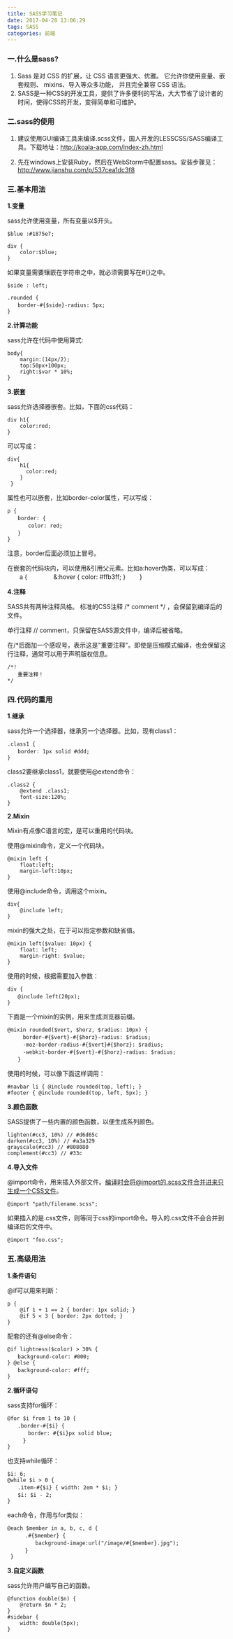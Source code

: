 ```yaml
---
title: SASS学习笔记
date: 2017-04-28 13:06:29
tags: SASS
categories: 前端
---
```


### 一.什么是sass?
1. Sass 是对 CSS 的扩展，让 CSS 语言更强大、优雅。 它允许你使用变量、嵌套规则、 mixins、导入等众多功能， 并且完全兼容 CSS 语法。
2. SASS是一种CSS的开发工具，提供了许多便利的写法，大大节省了设计者的时间，使得CSS的开发，变得简单和可维护。

### 二.sass的使用

1. 建议使用GUI编译工具来编译.scss文件，国人开发的LESSCSS/SASS编译工具。下载地址：http://koala-app.com/index-zh.html

2. 先在windows上安装Ruby，然后在WebStorm中配置sass。安装步骤见：http://www.jianshu.com/p/537cea1dc3f8

### 三.基本用法

**1.变量**

sass允许使用变量，所有变量以$开头。

    $blue :#1875e7;
    
    div {
        color:$blue;
    }

如果变量需要镶嵌在字符串之中，就必须需要写在#{}之中。

    $side : left;
    
    .rounded {
    　　border-#{$side}-radius: 5px;
    }


**2.计算功能**

sass允许在代码中使用算式:

    body{
        margin:(14px/2);
        top:50px+100px;
        right:$var * 10%;
    }

**3.嵌套**

sass允许选择器嵌套。比如，下面的css代码：
    
    div h1{
        color:red;
    }

可以写成：

    div{
        h1{
          color:red;
        }
     }

属性也可以嵌套，比如border-color属性，可以写成：

    p {
    　　border: {
    　　　　color: red;
    　　}
    }

注意，border后面必须加上冒号。

在嵌套的代码块内，可以使用&引用父元素。比如a:hover伪类，可以写成：
　　a {
　　　　&:hover { color: #ffb3ff; }
　　}

**4.注释**

SASS共有两种注释风格。
标准的CSS注释 /* comment */ ，会保留到编译后的文件。

单行注释 // comment，只保留在SASS源文件中，编译后被省略。

在/*后面加一个感叹号，表示这是"重要注释"。即使是压缩模式编译，也会保留这行注释，通常可以用于声明版权信息。

    /*! 
    　　重要注释！
    */

### 四.代码的重用

**1.继承**

sass允许一个选择器，继承另一个选择器。比如，现有class1：

    .class1 {
    　　border: 1px solid #ddd;
    }

class2要继承class1，就要使用@extend命令：

    .class2 {
        @extend .class1;
        font-size:120%;
    }


**2.Mixin**

Mixin有点像C语言的宏，是可以重用的代码块。

使用@mixin命令，定义一个代码块。

    @mixin left {
        float:left;
        margin-left:10px;
    }

使用@include命令，调用这个mixin。

    div{
        @include left;
    }

mixin的强大之处，在于可以指定参数和缺省值。

    @mixin left($value: 10px) {
        float: left;
        margin-right: $value;
    }

使用的时候，根据需要加入参数：

    div {
    　　@include left(20px);
    }

下面是一个mixin的实例，用来生成浏览器前缀。

    @mixin rounded($vert, $horz, $radius: 10px) {
    　　　border-#{$vert}-#{$horz}-radius: $radius;
    　　　-moz-border-radius-#{$vert}#{$horz}: $radius;
    　　　-webkit-border-#{$vert}-#{$horz}-radius: $radius;
    　　}

使用的时候，可以像下面这样调用：

    #navbar li { @include rounded(top, left); }
    #footer { @include rounded(top, left, 5px); }

**3.颜色函数**

SASS提供了一些内置的颜色函数，以便生成系列颜色。

    lighten(#cc3, 10%) // #d6d65c
    darken(#cc3, 10%) // #a3a329
    grayscale(#cc3) // #808080
    complement(#cc3) // #33c

**4.导入文件**

@import命令，用来插入外部文件。编译时会将@import的.scss文件合并进来只生成一个CSS文件。

    @import "path/filename.scss";

如果插入的是.css文件，则等同于css的import命令。导入的.css文件不会合并到编译后的文件中。

    @import "foo.css";


### 五.高级用法

**1.条件语句**

@if可以用来判断：

    p {
        @if 1 + 1 == 2 { border: 1px solid; }
        @if 5 < 3 { border: 2px dotted; }
    }

配套的还有@else命令：

    @if lightness($color) > 30% {
    　　background-color: #000;
    } @else {
    　　background-color: #fff;
    }

**2.循环语句**

sass支持for循环：

    @for $i from 1 to 10 {
    　　.border-#{$i} {
    　　　　border: #{$i}px solid blue;
    　　　}
    }

也支持while循环：

    $i: 6;
    @while $i > 0 {
    　　.item-#{$i} { width: 2em * $i; }
    　　$i: $i - 2;
    }

each命令，作用与for类似：  

    @each $member in a, b, c, d {
        　.#{$member} {
        　　　background-image:url("/image/#{$member}.jpg");
        　}
     }

**3.自定义函数**

sass允许用户编写自己的函数。

    @function double($n) {
        @return $n * 2;
    }
    #sidebar {
        width: double(5px);
    }
